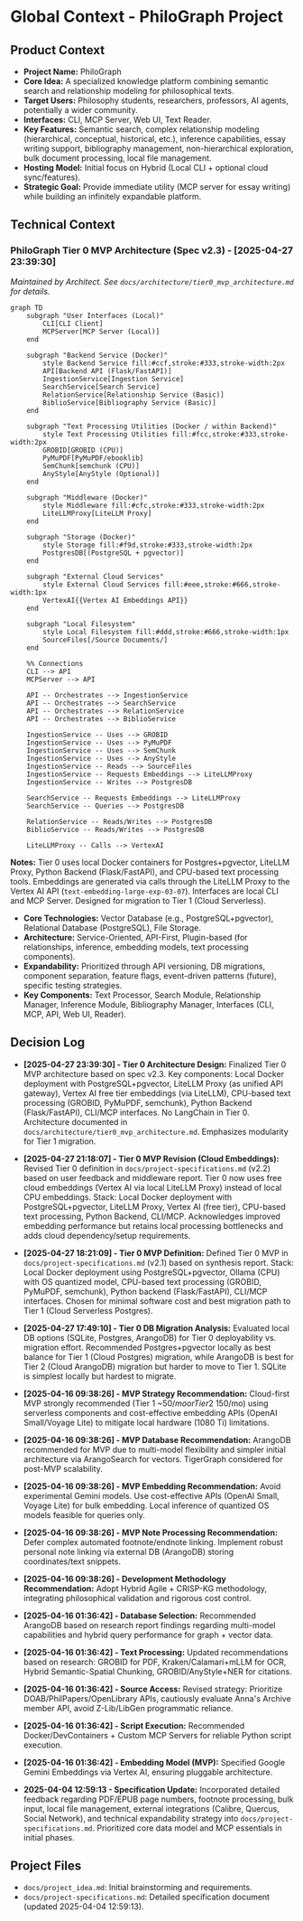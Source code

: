 # Global Context - PhiloGraph Project

## Product Context
- **Project Name:** PhiloGraph
- **Core Idea:** A specialized knowledge platform combining semantic search and relationship modeling for philosophical texts.
- **Target Users:** Philosophy students, researchers, professors, AI agents, potentially a wider community.
- **Interfaces:** CLI, MCP Server, Web UI, Text Reader.
- **Key Features:** Semantic search, complex relationship modeling (hierarchical, conceptual, historical, etc.), inference capabilities, essay writing support, bibliography management, non-hierarchical exploration, bulk document processing, local file management.
- **Hosting Model:** Initial focus on Hybrid (Local CLI + optional cloud sync/features).
- **Strategic Goal:** Provide immediate utility (MCP server for essay writing) while building an infinitely expandable platform.

## Technical Context
### PhiloGraph Tier 0 MVP Architecture (Spec v2.3) - [2025-04-27 23:39:30]
*Maintained by Architect. See `docs/architecture/tier0_mvp_architecture.md` for details.*

```mermaid
graph TD
    subgraph "User Interfaces (Local)"
        CLI[CLI Client]
        MCPServer[MCP Server (Local)]
    end

    subgraph "Backend Service (Docker)"
        style Backend Service fill:#ccf,stroke:#333,stroke-width:2px
        API[Backend API (Flask/FastAPI)]
        IngestionService[Ingestion Service]
        SearchService[Search Service]
        RelationService[Relationship Service (Basic)]
        BiblioService[Bibliography Service (Basic)]
    end

    subgraph "Text Processing Utilities (Docker / within Backend)"
        style Text Processing Utilities fill:#fcc,stroke:#333,stroke-width:2px
        GROBID[GROBID (CPU)]
        PyMuPDF[PyMuPDF/ebooklib]
        SemChunk[semchunk (CPU)]
        AnyStyle[AnyStyle (Optional)]
    end

    subgraph "Middleware (Docker)"
        style Middleware fill:#cfc,stroke:#333,stroke-width:2px
        LiteLLMProxy[LiteLLM Proxy]
    end

    subgraph "Storage (Docker)"
        style Storage fill:#f9d,stroke:#333,stroke-width:2px
        PostgresDB[(PostgreSQL + pgvector)]
    end

    subgraph "External Cloud Services"
        style External Cloud Services fill:#eee,stroke:#666,stroke-width:1px
        VertexAI{{Vertex AI Embeddings API}}
    end

    subgraph "Local Filesystem"
        style Local Filesystem fill:#ddd,stroke:#666,stroke-width:1px
        SourceFiles[/Source Documents/]
    end

    %% Connections
    CLI --> API
    MCPServer --> API

    API -- Orchestrates --> IngestionService
    API -- Orchestrates --> SearchService
    API -- Orchestrates --> RelationService
    API -- Orchestrates --> BiblioService

    IngestionService -- Uses --> GROBID
    IngestionService -- Uses --> PyMuPDF
    IngestionService -- Uses --> SemChunk
    IngestionService -- Uses --> AnyStyle
    IngestionService -- Reads --> SourceFiles
    IngestionService -- Requests Embeddings --> LiteLLMProxy
    IngestionService -- Writes --> PostgresDB

    SearchService -- Requests Embeddings --> LiteLLMProxy
    SearchService -- Queries --> PostgresDB

    RelationService -- Reads/Writes --> PostgresDB
    BiblioService -- Reads/Writes --> PostgresDB

    LiteLLMProxy -- Calls --> VertexAI
```
**Notes:** Tier 0 uses local Docker containers for Postgres+pgvector, LiteLLM Proxy, Python Backend (Flask/FastAPI), and CPU-based text processing tools. Embeddings are generated via calls through the LiteLLM Proxy to the Vertex AI API (`text-embedding-large-exp-03-07`). Interfaces are local CLI and MCP Server. Designed for migration to Tier 1 (Cloud Serverless).

- **Core Technologies:** Vector Database (e.g., PostgreSQL+pgvector), Relational Database (PostgreSQL), File Storage.
- **Architecture:** Service-Oriented, API-First, Plugin-based (for relationships, inference, embedding models, text processing components).
- **Expandability:** Prioritized through API versioning, DB migrations, component separation, feature flags, event-driven patterns (future), specific testing strategies.
- **Key Components:** Text Processor, Search Module, Relationship Manager, Inference Module, Bibliography Manager, Interfaces (CLI, MCP, API, Web UI, Reader).

## Decision Log
- **[2025-04-27 23:39:30] - Tier 0 Architecture Design:** Finalized Tier 0 MVP architecture based on spec v2.3. Key components: Local Docker deployment with PostgreSQL+pgvector, LiteLLM Proxy (as unified API gateway), Vertex AI free tier embeddings (via LiteLLM), CPU-based text processing (GROBID, PyMuPDF, semchunk), Python Backend (Flask/FastAPI), CLI/MCP interfaces. No LangChain in Tier 0. Architecture documented in `docs/architecture/tier0_mvp_architecture.md`. Emphasizes modularity for Tier 1 migration.
- **[2025-04-27 21:18:07] - Tier 0 MVP Revision (Cloud Embeddings):** Revised Tier 0 definition in `docs/project-specifications.md` (v2.2) based on user feedback and middleware report. Tier 0 now uses free cloud embeddings (Vertex AI via local LiteLLM Proxy) instead of local CPU embeddings. Stack: Local Docker deployment with PostgreSQL+pgvector, LiteLLM Proxy, Vertex AI (free tier), CPU-based text processing, Python Backend, CLI/MCP. Acknowledges improved embedding performance but retains local processing bottlenecks and adds cloud dependency/setup requirements.
- **[2025-04-27 18:21:09] - Tier 0 MVP Definition:** Defined Tier 0 MVP in `docs/project-specifications.md` (v2.1) based on synthesis report. Stack: Local Docker deployment using PostgreSQL+pgvector, Ollama (CPU) with OS quantized model, CPU-based text processing (GROBID, PyMuPDF, semchunk), Python backend (Flask/FastAPI), CLI/MCP interfaces. Chosen for minimal software cost and best migration path to Tier 1 (Cloud Serverless Postgres).
- **[2025-04-27 17:49:10] - Tier 0 DB Migration Analysis:** Evaluated local DB options (SQLite, Postgres, ArangoDB) for Tier 0 deployability vs. migration effort. Recommended Postgres+pgvector locally as best balance for Tier 1 (Cloud Postgres) migration, while ArangoDB is best for Tier 2 (Cloud ArangoDB) migration but harder to move to Tier 1. SQLite is simplest locally but hardest to migrate.
- **[2025-04-16 09:38:26] - MVP Strategy Recommendation:** Cloud-first MVP strongly recommended (Tier 1 ~$50/mo or Tier 2 ~$150/mo) using serverless components and cost-effective embedding APIs (OpenAI Small/Voyage Lite) to mitigate local hardware (1080 Ti) limitations.
- **[2025-04-16 09:38:26] - MVP Database Recommendation:** ArangoDB recommended for MVP due to multi-model flexibility and simpler initial architecture via ArangoSearch for vectors. TigerGraph considered for post-MVP scalability.
- **[2025-04-16 09:38:26] - MVP Embedding Recommendation:** Avoid experimental Gemini models. Use cost-effective APIs (OpenAI Small, Voyage Lite) for bulk embedding. Local inference of quantized OS models feasible for queries only.
- **[2025-04-16 09:38:26] - MVP Note Processing Recommendation:** Defer complex automated footnote/endnote linking. Implement robust personal note linking via external DB (ArangoDB) storing coordinates/text snippets.
- **[2025-04-16 09:38:26] - Development Methodology Recommendation:** Adopt Hybrid Agile + CRISP-KG methodology, integrating philosophical validation and rigorous cost control.


- **[2025-04-16 01:36:42] - Database Selection:** Recommended ArangoDB based on research report findings regarding multi-model capabilities and hybrid query performance for graph + vector data.
- **[2025-04-16 01:36:42] - Text Processing:** Updated recommendations based on research: GROBID for PDF, Kraken/Calamari+mLLM for OCR, Hybrid Semantic-Spatial Chunking, GROBID/AnyStyle+NER for citations.
- **[2025-04-16 01:36:42] - Source Access:** Revised strategy: Prioritize DOAB/PhilPapers/OpenLibrary APIs, cautiously evaluate Anna's Archive member API, avoid Z-Lib/LibGen programmatic reliance.
- **[2025-04-16 01:36:42] - Script Execution:** Recommended Docker/DevContainers + Custom MCP Servers for reliable Python script execution.
- **[2025-04-16 01:36:42] - Embedding Model (MVP):** Specified Google Gemini Embeddings via Vertex AI, ensuring pluggable architecture.

- **2025-04-04 12:59:13 - Specification Update:** Incorporated detailed feedback regarding PDF/EPUB page numbers, footnote processing, bulk input, local file management, external integrations (Calibre, Quercus, Social Network), and technical expandability strategy into `docs/project-specifications.md`. Prioritized core data model and MCP essentials in initial phases.

## Project Files
- `docs/project_idea.md`: Initial brainstorming and requirements.
- `docs/project-specifications.md`: Detailed specification document (updated 2025-04-04 12:59:13).